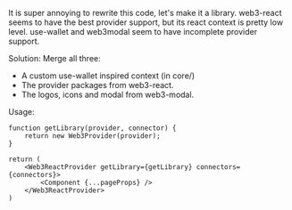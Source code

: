 It is super annoying to rewrite this code, let's make it a library. web3-react seems to have the best
provider support, but its react context is pretty low level. use-wallet and web3modal seem to have incomplete
provider support.

Solution: Merge all three:

- A custom use-wallet inspired context (in core/)
- The provider packages from web3-react.
- The logos, icons and modal from web3-modal.

Usage:

```
function getLibrary(provider, connector) {
    return new Web3Provider(provider);
}

return (
    <Web3ReactProvider getLibrary={getLibrary} connectors={connectors}>
        <Component {...pageProps} />
    </Web3ReactProvider>
)
```
